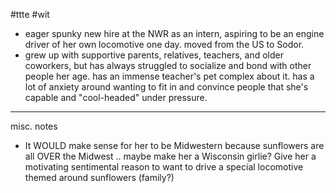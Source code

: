 #ttte #wit

- eager spunky new hire at the NWR as an intern, aspiring to be an engine driver of her own locomotive one day. moved from the US to Sodor.
- grew up with supportive parents, relatives, teachers, and older coworkers, but has always struggled to socialize and bond with other people her age. has an immense teacher's pet complex about it. has a lot of anxiety around wanting to fit in and convince people that she's capable and "cool-headed" under pressure.

---
misc. notes
- It WOULD make sense for her to be Midwestern because sunflowers are all OVER the Midwest .. maybe make her a Wisconsin girlie? Give her a motivating sentimental reason to want to drive a special locomotive themed around sunflowers (family?)